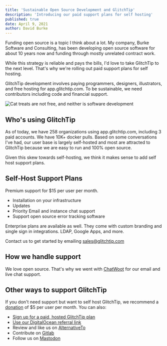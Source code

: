 ```yaml
---
title: 'Sustainable Open Source Development and GlitchTip'
description: 'Introducing our paid support plans for self hosting'
published: true
date: April 9, 2021
author: David Burke
---
```


Funding open source is a topic I think about a lot. My company, Burke Software and Consulting, has been developing open source software for about 10 years now and funding through mostly unrelated contract work.

While this strategy is reliable and pays the bills, I'd love to take GlitchTip to the next level. That's why we're rolling out paid support plans for self hosting.

GlitchTip development involves paying programmers, designers, illustrators, and free hosting for app.glitchtip.com. To be sustainable, we need contributors including code and financial support.

<div style="width: 600px; max-width: 100%; margin: 0 auto;">
    <picture>
        <source
            type="image/webp"
            srcset="
                /assets/blog-images/hungry-cat@1x.webp,
                /assets/blog-images/hungry-cat@2x.webp 2x,
                /assets/blog-images/hungry-cat@3x.webp 3x,
            "
        />
        <img
            src="/assets/blog-images/hungry-cat@1x.png"
            srcset="
                /assets/blog-images/hungry-cat@1x.png,
                /assets/blog-images/hungry-cat@2x.png 2x,
                /assets/blog-images/hungry-cat@3x.png 3x,
            "
            alt="Cat treats are not free, and neither is software development"
        />
    </picture>
</div>

## Who's using GlitchTip

As of today, we have 258 organizations using app.glitchtip.com, including 3 paid accounts. We have 10K+ docker pulls. Based on some conversations I've had, our user base is largely self-hosted and most are attracted to GlitchTip because we are easy to run and 100% open source.

Given this skew towards self-hosting, we think it makes sense to add self host support plans.

## Self-Host Support Plans

Premium support for $15 per user per month.

- Installation on your infrastructure
- Updates
- Priority Email and instance chat support
- Support open source error tracking software

Enterprise plans are available as well. They come with custom branding and single sign in integrations. LDAP, Google Apps, and more.

Contact us to get started by emailing [sales@glitchtip.com](mailto:sales@glitchtip.com)

## How we handle support

We love open source. That's why we went with [ChatWoot](https://www.chatwoot.com/) for our email and live chat support.

## Other ways to support GlitchTip

If you don't need support but want to self host GlitchTip, we recommend a [donation](https://liberapay.com/GlitchTip/donate) of $5 per user per month. You can also:

- [Sign up for a paid, hosted GlitchTip plan](https://app.glitchtip.com/)
- [Use our DigitalOcean referral link](https://m.do.co/c/7e90b8fb37f8)
- Review and like us on [AlternativeTo](https://alternativeto.net/software/glitchtip/about/)
- Contribute on [Gitlab](https://gitlab.com/glitchtip/)
- Follow us on [Mastodon](https://mastodon.online/@glitchtip)
